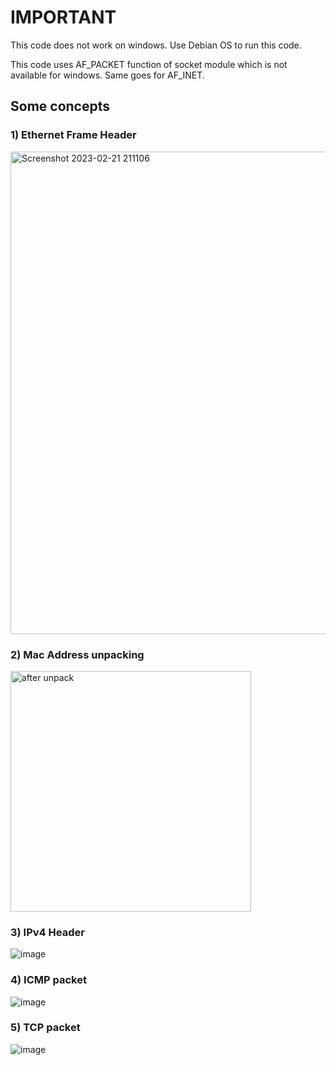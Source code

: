 # IMPORTANT #
This code does not work on windows. Use Debian OS to run this code.

This code uses AF_PACKET function of socket module which is not available for windows.
Same goes for AF_INET.



## Some concepts ##

### 1) Ethernet Frame Header
<img width="772" alt="Screenshot 2023-02-21 211106" src="https://user-images.githubusercontent.com/72330781/232037131-961230ed-61d4-4563-b6d1-fec2afb14dce.png">


### 2) Mac Address unpacking
<img width="385" alt="after unpack" src="https://user-images.githubusercontent.com/72330781/232037208-6bfa6f90-e7c5-4384-a0d0-d12c4cd6d2f7.png">


### 3) IPv4 Header
![image](https://user-images.githubusercontent.com/72330781/232037926-6aa54b29-cc71-474c-b19e-9eaf345d442d.png)


### 4) ICMP packet
![image](https://user-images.githubusercontent.com/72330781/232047683-196dedc8-ed1a-4f32-8df4-72a254666e85.png)


### 5) TCP packet
![image](https://user-images.githubusercontent.com/72330781/232048758-c31a6a19-92c0-4bd5-ba89-47a968b25698.png)

